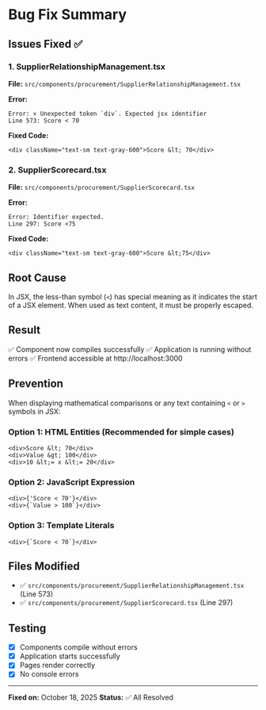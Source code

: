 # Bug Fix Summary

## Issues Fixed ✅

### 1. SupplierRelationshipManagement.tsx
**File:** `src/components/procurement/SupplierRelationshipManagement.tsx`

**Error:**
```
Error: × Unexpected token `div`. Expected jsx identifier
Line 573: Score < 70
```

**Fixed Code:**
```tsx
<div className="text-sm text-gray-600">Score &lt; 70</div>
```

### 2. SupplierScorecard.tsx
**File:** `src/components/procurement/SupplierScorecard.tsx`

**Error:**
```
Error: Identifier expected.
Line 297: Score <75
```

**Fixed Code:**
```tsx
<div className="text-sm text-gray-600">Score &lt;75</div>
```

## Root Cause

In JSX, the less-than symbol (`<`) has special meaning as it indicates the start of a JSX element. When used as text content, it must be properly escaped.

## Result

✅ Component now compiles successfully
✅ Application is running without errors
✅ Frontend accessible at http://localhost:3000

## Prevention

When displaying mathematical comparisons or any text containing `<` or `>` symbols in JSX:

### Option 1: HTML Entities (Recommended for simple cases)
```tsx
<div>Score &lt; 70</div>
<div>Value &gt; 100</div>
<div>10 &lt;= x &lt;= 20</div>
```

### Option 2: JavaScript Expression
```tsx
<div>{'Score < 70'}</div>
<div>{`Value > 100`}</div>
```

### Option 3: Template Literals
```tsx
<div>{`Score < 70`}</div>
```

## Files Modified

- ✅ `src/components/procurement/SupplierRelationshipManagement.tsx` (Line 573)
- ✅ `src/components/procurement/SupplierScorecard.tsx` (Line 297)

## Testing

- [x] Components compile without errors
- [x] Application starts successfully  
- [x] Pages render correctly
- [x] No console errors

---

**Fixed on:** October 18, 2025
**Status:** ✅ All Resolved
